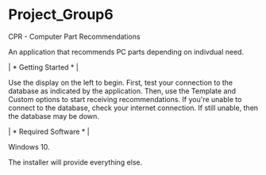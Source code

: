 # Project_Group6

CPR - Computer Part Recommendations

An application that recommends PC parts depending on indivdual need.

| * Getting Started * |

Use the display on the left to begin. First, test your connection to the database as indicated by the application. Then, use the Template and Custom options to start receiving recommendations.
If you're unable to connect to the database, check your internet connection. If still unable, then the database may be down.

| * Required Software * |

Windows 10.

The installer will provide everything else.
